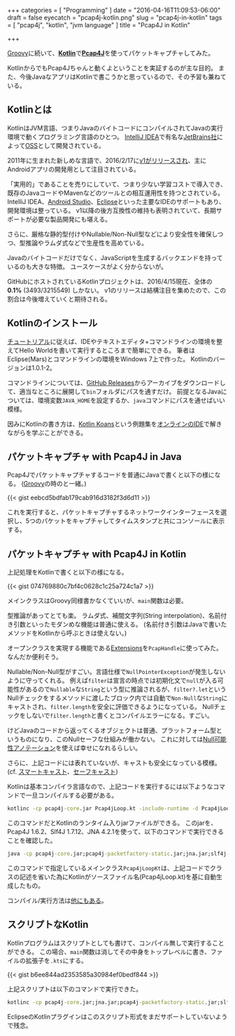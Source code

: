 +++
categories = [ "Programming" ]
date = "2016-04-16T11:09:53-06:00"
draft = false
eyecatch = "pcap4j-kotlin.png"
slug = "pcap4j-in-kotlin"
tags = [ "pcap4j", "kotlin", "jvm language" ]
title = "Pcap4J in Kotlin"

+++

[Groovy](https://www.kaitoy.xyz/2016/04/10/pcap4j-in-groovy/)に続いて、[__Kotlin__](https://kotlinlang.org/)で[__Pcap4J__](https://github.com/kaitoy/pcap4j)を使ってパケットキャプチャしてみた。

KotlinからでもPcap4Jちゃんと動くよということを実証するのが主な目的。
また、今後JavaなアプリはKotlinで書こうかと思っているので、その予習も兼ねている。

## Kotlinとは
KotlinはJVM言語、つまりJavaのバイトコードにコンパイルされてJavaの実行環境で動くプログラミング言語のひとつ。
[IntelliJ IDEA](https://www.jetbrains.com/idea/)で有名な[JetBrains社](https://www.jetbrains.com/)によって[OSS](https://github.com/JetBrains/kotlin)として開発されている。

2011年に生まれた新しめな言語で、2016/2/17に[v1がリリースされ](http://blog.jetbrains.com/jp/2016/02/17/578)、主にAndroidアプリの開発用として注目されている。

「実用的」であることを売りにしていて、つまり少ない学習コストで導入でき、既存のJavaコードやMavenなどのツールとの相互運用性を持つとされている。
IntelliJ IDEA、[Android Studio](http://developer.android.com/sdk/index.html)、[Eclipse](https://eclipse.org/)といった主要なIDEのサポートもあり、開発環境は整っている。
v1以降の後方互換性の維持も表明されていて、長期サポートが必要な製品開発にも堪える。

さらに、厳格な静的型付けやNullable/Non-Null型などにより安全性を確保しつつ、型推論やラムダ式などで生産性を高めている。

Javaのバイトコードだけでなく、JavaScriptを生成するバックエンドを持っているのも大きな特徴。
ユースケースがよく分からないが。

GitHubにホストされているKotlinプロジェクトは、2016/4/15現在、全体の __0.1%__ (3493/3215549) しかない。
v1のリリースは結構注目を集めたので、この割合は今後増えていくと期待される。

## Kotlinのインストール
[チュートリアル](https://kotlinlang.org/docs/tutorials/)に従えば、IDEやテキストエディタ+コマンドラインの環境を整えてHello Worldを書いて実行するところまで簡単にできる。
筆者はEclipse(Mars)とコマンドラインの環境をWindows 7上で作った。
Kotlinのバージョンは1.0.1-2。

コマンドラインについては、[GitHub Releases](https://github.com/JetBrains/kotlin/releases/latest)からアーカイブをダウンロードして、適当なところに展開して`bin`フォルダにパスを通すだけ。
前提となるJavaについては、環境変数`JAVA_HOME`を設定するか、`java`コマンドにパスを通せばいい模様。

因みにKotlinの書き方は、[Kotlin Koans](https://kotlinlang.org/docs/tutorials/koans.html)という例題集を[オンラインのIDE](http://try.kotlinlang.org/koans)で解きながらを学ぶことができる。

## パケットキャプチャ with Pcap4J in Java
Pcap4Jでパケットキャプチャするコードを普通にJavaで書くと以下の様になる。
([Groovy](https://www.kaitoy.xyz/2016/04/10/pcap4j-in-groovy/)の時のと一緒。)

{{< gist eebcd5bdfab179cab916d3182f3d6d11 >}}

これを実行すると、パケットキャプチャするネットワークインターフェースを選択し、5つのパケットをキャプチャしてタイムスタンプと共にコンソールに表示する。

## パケットキャプチャ with Pcap4J in Kotlin
上記処理をKotlinで書くと以下の様になる。

{{< gist 074769880c7bf4c0628c1c25a724c1a7 >}}

メインクラスはGroovy同様書かなくていいが、`main`関数は必要。

型推論があってとても楽。
ラムダ式、補間文字列(String interpolation)、名前付き引数といったモダンめな機能は普通に使える。
(名前付き引数はJavaで書いたメソッドをKotlinから呼ぶときは使えない。)

オープンクラスを実現する機能である[Extensions](https://kotlinlang.org/docs/reference/extensions.html)を`PcapHandle`に使ってみた。
なんだか便利そう。

Nullable/Non-Null型がすごい。言語仕様で`NullPointerException`が発生しないように守ってくれる。
例えば`filter`は宣言の時点では初期化文で`null`が入る可能性があるので`Nullable`な`String`という型に推論されるが、`filter?.let`というNullチェックをするメソッドに渡したブロック内では自動で`Non-Null`な`String`にキャストされ、`filter.length`を安全に評価できるようになっている。
Nullチェックをしないで`filter.length`と書くとコンパイルエラーになる。すごい。

けどJavaのコードから返ってくるオブジェクトは普通、プラットフォーム型というものになり、このNullセーフな仕組みが働かない。
これに対しては[Null可能性アノテーション](https://kotlinlang.org/docs/reference/java-interop.html#nullability-annotations)を使えば幸せになれるらしい。

さらに、上記コードには表れていないが、キャストも安全になっている模様。(cf. [スマートキャスト](http://kotlinlang.org/docs/reference/typecasts.html#smart-casts)、[セーフキャスト](http://kotlinlang.org/docs/reference/typecasts.html#safe-nullable-cast-operator))

Kotlinは基本コンパイラ言語なので、上記コードを実行するには以下ようなコマンドで一旦コンパイルする必要がある。

```cmd
kotlinc -cp pcap4j-core.jar Pcap4jLoop.kt -include-runtime -d Pcap4jLoop.jar
```

このコマンドだとKotlinのランタイム入りjarファイルができる。
このjarを、Pcap4J 1.6.2、Slf4J 1.7.12、JNA 4.2.1を使って、以下のコマンドで実行できることを確認した。

```cmd
java -cp pcap4j-core.jar;pcap4j-packetfactory-static.jar;jna.jar;slf4j-api.jar;Pcap4jLoop.jar Pcap4jLoopKt tcp
```

このコマンドで指定しているメインクラス`Pcap4jLoopKt`は、上記コードでクラスの記述を省いた為にKotlinがソースファイル名(Pcap4jLoop.kt)を基に自動生成したもの。

コンパイル/実行方法は[他にもある](https://kotlinlang.org/docs/tutorials/command-line.html#creating-and-running-a-first-application)。

## スクリプトなKotlin
Kotlinプログラムはスクリプトとしても書けて、コンパイル無しで実行することができる。
この場合、`main`関数は消してその中身をトップレベルに書き、ファイルの拡張子を`.kts`にする。

{{< gist b6ee844ad2353585a30984ef0bedf844 >}}

上記スクリプトは以下のコマンドで実行できた。

```cmd
kotlinc -cp pcap4j-core.jar;jna.jar;pcap4j-packetfactory-static.jar;slf4j-api.jar -script Pcap4jLoop.kts tcp
```

EclipseのKotlinプラグインはこのスクリプト形式をまだサポートしていないようで残念。
